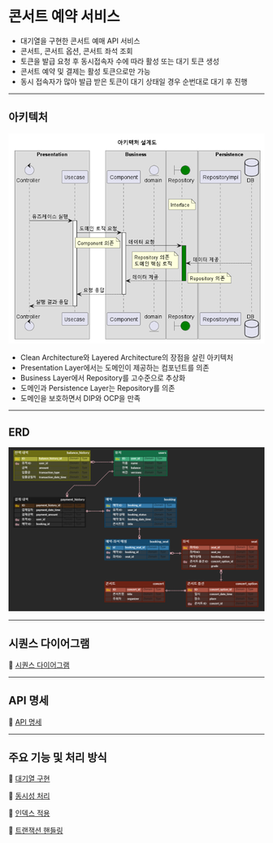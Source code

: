 
# 콘서트 예약 서비스
- 대기열을 구현한 콘서트 예매 API 서비스
- 콘서트, 콘서트 옵션, 콘서트 좌석 조회
- 토큰을 발급 요청 후 동시접속자 수에 따라 활성 또는 대기 토큰 생성
- 콘서트 예약 및 결제는 활성 토큰으로만 가능
- 동시 접속자가 많아 발급 받은 토큰이 대기 상태일 경우 순번대로 대기 후 진행

***

## 아키텍처
![architecture.png](docs%2Farchitecture.png)
- Clean Architecture와 Layered Architecture의 장점을 살린 아키텍처
- Presentation Layer에서는 도메인이 제공하는 컴포넌트를 의존
- Business Layer에서 Repository를 고수준으로 추상화
- 도메인과 Persistence Layer는 Repository를 의존
- 도메인을 보호하면서 DIP와 OCP을 만족
***

## ERD

![erd.png](docs%2Ferd.png)
***

## 시퀀스 다이어그램 
🔗 [시퀀스 다이어그램](docs%2Fsequencediagram%2Fsequencediagram.md)
***

## API 명세
🔗 [API 명세](docs%2Fapi-spec.md)
***


## 주요 기능 및 처리 방식
🔗 [대기열 구현](docs%2Fqueue%2Fqueue-policy.md)

🔗 [동시성 처리](https://velog.io/@wonholee/%EB%8F%99%EC%8B%9C%EC%84%B1-%EC%B2%98%EB%A6%AC-%EB%AC%B8%EC%A0%9C)

🔗 [인덱스 적용](https://velog.io/@wonholee/DB-%EC%BD%98%EC%84%9C%ED%8A%B8-%EC%98%88%EC%95%BD-%EC%84%9C%EB%B9%84%EC%8A%A4-%EC%9D%B8%EB%8D%B1%EC%8A%A4-%EB%8F%84%EC%9E%85%EA%B8%B0)

🔗 [트랜잭션 핸들링](https://velog.io/@wonholee/%ED%8A%B8%EB%9E%9C%EC%9E%AD%EC%85%98-%EA%B3%A0%EC%B0%B0)
